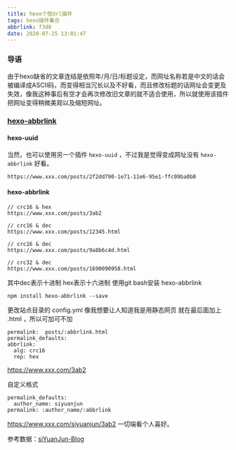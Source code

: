 ```yaml
---
title: hexo个性Url插件
tags: hexo插件集合
abbrlink: f3d8
date: 2020-07-25 13:01:47
---
```


### 导语
由于hexo缺省的文章连结是依照年/月/日/标题设定，而网址名称若是中文的话会被编译成ASCII码，而变得相当冗长以及不好看，而且修改标题的话网址会变更及失效，像我这种事后有空才会再次修改旧文章的就不适合使用，所以就使用该插件把网址变得稍微美观以及缩短网址。

### [hexo-abbrlink](https://github.com/rozbo/hexo-abbrlink)

#### hexo-uuid

当然，也可以使用另一个插件 `hexo-uuid` ，不过我是觉得变成网址没有 `hexo-abbrlink` 好看。

```
https://www.xxx.com/posts/2f2dd790-1e71-11e6-95e1-ffc09ba0b0
```

#### hexo-abbrlink

```
// crc16 & hex
https://www.xxx.com/posts/3ab2

// crc16 & dec
https://www.xxx.com/posts/12345.html

// crc16 & dec
https://www.xxx.com/posts/9a8b6c4d.html

// crc32 & dec
https://www.xxx.com/posts/1690090958.html
```

其中dec表示十进制
hex表示十六进制
使用git bash安装 hexo-abbrlink

```
npm install hexo-abbrlink --save
```

更改站点目录的 config.yml
像我想要让人知道我是用静态网页 就在最后面加上 .html ，所以可加可不加

```
permalink:  posts/:abbrlink.html
permalink_defaults:
abbrlink:
  alg: crc16
  rep: hex
```

https://www.xxx.com/3ab2

自定义格式

```
permalink_defaults:
  author_name: siyuanjun
permalink: :author_name/:abbrlink
```

https://www.xxx.com/siyuanjun/3ab2
一切端看个人喜好。

参考数据：[siYuanJun-Blog](http://blog.lvtcn.com/)